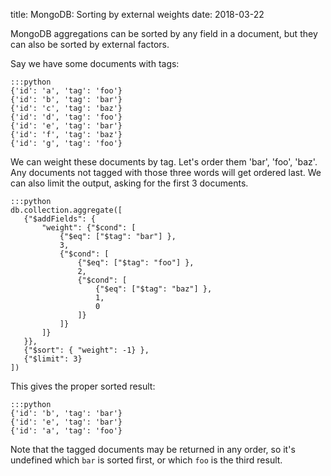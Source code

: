title: MongoDB: Sorting by external weights
date: 2018-03-22

MongoDB aggregations can be sorted by any field in a document,
but they can also be sorted by external factors.

Say we have some documents with tags:

    :::python
    {'id': 'a', 'tag': 'foo'}
    {'id': 'b', 'tag': 'bar'}
    {'id': 'c', 'tag': 'baz'}
    {'id': 'd', 'tag': 'foo'}
    {'id': 'e', 'tag': 'bar'}
    {'id': 'f', 'tag': 'baz'}
    {'id': 'g', 'tag': 'foo'}

We can weight these documents by tag. Let's order them
'bar', 'foo', 'baz'. Any documents not tagged with those
three words will get ordered last.  We can also limit
the output, asking for the first 3 documents.

    :::python
    db.collection.aggregate([
       {"$addFields": {
           "weight": {"$cond": [
               {"$eq": ["$tag": "bar"] },
               3,
               {"$cond": [ 
                   {"$eq": ["$tag": "foo"] },
                   2,
                   {"$cond": [
                       {"$eq": ["$tag": "baz"] },
                       1,
                       0
                   ]}
               ]}
           ]}
       }},
       {"$sort": { "weight": -1} },
       {"$limit": 3}
    ])

This gives the proper sorted result:

    :::python
    {'id': 'b', 'tag': 'bar'}
    {'id': 'e', 'tag': 'bar'}
    {'id': 'a', 'tag': 'foo'}
    
Note that the tagged documents may be returned in
any order, so it's undefined which `bar` is sorted first,
or which `foo` is the third result.
